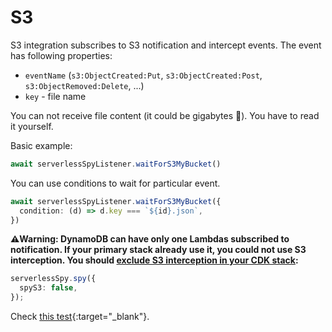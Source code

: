 # S3

S3 integration subscribes to S3 notification and intercept events. The event has following properties:
 - `eventName` (`s3:ObjectCreated:Put`, `s3:ObjectCreated:Post`, `s3:ObjectRemoved:Delete`, ...) 
 - `key` - file name

You can not receive file content (it could be gigabytes 🚚). You have to read it yourself.

Basic example:

```typescript
await serverlessSpyListener.waitForS3MyBucket()
```

You can use conditions to wait for particular event.

```typescript
await serverlessSpyListener.waitForS3MyBucket({
  condition: (d) => d.key === `${id}.json`,
})
```

**⚠️Warning: DynamoDB can have only one Lambdas subscribed to notification. If your primary stack already use it, you could not use S3 interception. You should [exclude S3 interception in your CDK stack](./CDK_construct.md):**
```typescript
serverlessSpy.spy({
  spyS3: false,
});
```

Check [this test](https://github.com/ServerlessLife/serverless-spy/blob/main/test/cdk/test/lambdaToS3.test.ts){:target="_blank"}.